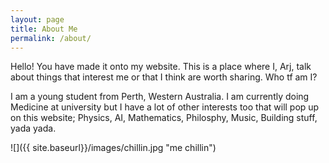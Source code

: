 ```yaml
---
layout: page
title: About Me
permalink: /about/
---
```


Hello! You have made it onto my website. This is a place where I, Arj, talk about things that interest me or that I think are worth sharing. Who tf am I?

I am a young student from Perth, Western Australia. I am currently doing Medicine at university but I have a lot of other interests too that will pop up on this website; Physics, AI, Mathematics, Philosphy, Music, Building stuff, yada yada. 

![]({{ site.baseurl}}/images/chillin.jpg "me chillin")



